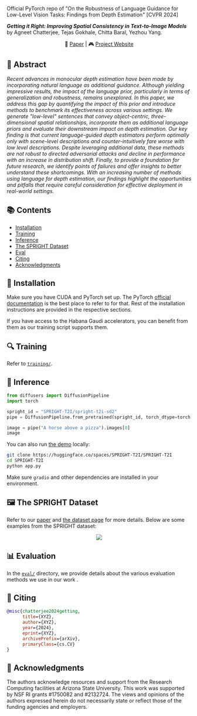 Official PyTorch repo of "On the Robustness of Language Guidance for Low-Level Vision Tasks: Findings from Depth Estimation" [CVPR 2024]

**_Getting it Right: Improving Spatial Consistency in Text-to-Image Models_** by Agneet Chatterjee, Tejas Gokhale, Chitta Baral, Yezhou Yang.

<p align="center">
    📃 <a href="https://agneetchatterjee.com/" target="_blank">Paper</a> |
    🎮 <a href="https://agneetchatterjee.com/" target="_blank">Project Website</a>
</p>

## 📄 Abstract
_Recent advances in monocular depth estimation have been made by incorporating natural language as additional guidance.  Although yielding impressive results, the impact of the language prior, particularly in terms of generalization and robustness, remains unexplored. In this paper, we address this gap by quantifying the impact of this prior and introduce methods to benchmark its effectiveness across various settings. We generate "low-level" sentences that convey object-centric,  three-dimensional spatial relationships, incorporate them as additional language priors and evaluate their downstream impact on depth estimation. Our key finding is that current language-guided depth estimators perform optimally only with scene-level descriptions and counter-intuitively fare worse with low level descriptions. Despite leveraging additional data, these methods are not robust to directed adversarial attacks and decline in performance with an increase in distribution shift. Finally, to provide a foundation for future research, we identify points of failures and offer insights to better understand these shortcomings. With an increasing number of methods using language for depth estimation, our findings highlight the opportunities and pitfalls that require careful consideration for effective deployment in real-world settings._

## 📚 Contents
- [Installation](#installation)
- [Training](#training)
- [Inference](#inference)
- [The SPRIGHT Dataset](#the-spright-dataset)
- [Eval](#evaluation)
- [Citing](#citing)
- [Acknowledgments](#ack)

<a name="installation"></a>
## 💾 Installation

Make sure you have CUDA and PyTorch set up. The PyTorch [official documentation](https://pytorch.org/) is the best place to refer to for that. Rest of the installation instructions are provided in the respective sections. 

If you have access to the Habana Gaudi accelerators, you can benefit from them as our training script supports them.

<a name="training"></a>
## 🔍 Training

Refer to [`training/`](./training).

<a name="inference"></a>
## 🌺 Inference

```python
from diffusers import DiffusionPipeline
import torch 

spright_id = "SPRIGHT-T2I/spright-t2i-sd2"
pipe = DiffusionPipeline.from_pretrained(spright_id, torch_dtype=torch.float16).to("cuda")

image = pipe("A horse above a pizza").images[0]
image
```

You can also run [the demo](https://huggingface.co/spaces/SPRIGHT-T2I/SPRIGHT-T2I) locally:

```bash
git clone https://huggingface.co/spaces/SPRIGHT-T2I/SPRIGHT-T2I
cd SPRIGHT-T2I
python app.py
```

Make sure `gradio` and other dependencies are installed in your environment.

<a name="the-spright-dataset"></a>
## 🖼️ The SPRIGHT Dataset

Refer to our [paper](https://arxiv.org/abs/2404.01197) and [the dataset page](https://huggingface.co/datasets/SPRIGHT-T2I/spright) for more details. Below are some examples from the SPRIGHT dataset:

<p align="center">
<img src="assets/spright_good-1.png"/>
</p>

<a name="evaluation"></a>
## 📊 Evaluation

In the [`eval/`](./eval) directory, we provide details about the various evaluation methods we use in our work .

<a name="citing"></a>
## 📜 Citing

```bibtex
@misc{chatterjee2024getting,
      title={XYZ}, 
      author={XYZ},
      year={2024},
      eprint={XYZ},
      archivePrefix={arXiv},
      primaryClass={cs.CV}
}
```

<a name="ack"></a>
## 🙏 Acknowledgments

The authors acknowledge resources and support from the Research Computing facilities at Arizona State University. This work was supported by NSF RI grants \#1750082 and \#2132724. The views and opinions of the authors expressed herein do not necessarily state or reflect those of the funding agencies and employers. 